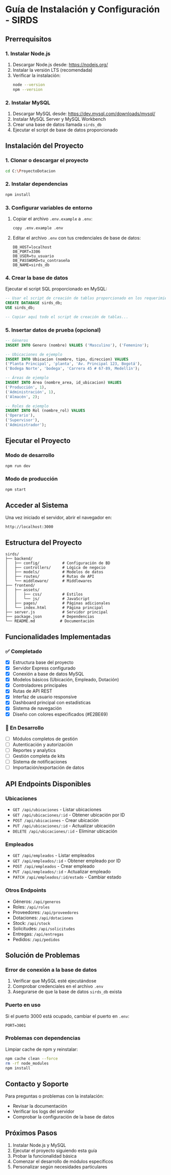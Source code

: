 # Guía de Instalación y Configuración - SIRDS

## Prerrequisitos

### 1. Instalar Node.js
1. Descargar Node.js desde: https://nodejs.org/
2. Instalar la versión LTS (recomendada)
3. Verificar la instalación:
   ```bash
   node --version
   npm --version
   ```

### 2. Instalar MySQL
1. Descargar MySQL desde: https://dev.mysql.com/downloads/mysql/
2. Instalar MySQL Server y MySQL Workbench
3. Crear una base de datos llamada `sirds_db`
4. Ejecutar el script de base de datos proporcionado

## Instalación del Proyecto

### 1. Clonar o descargar el proyecto
```bash
cd C:\ProyectoDotacion
```

### 2. Instalar dependencias
```bash
npm install
```

### 3. Configurar variables de entorno
1. Copiar el archivo `.env.example` a `.env`:
   ```bash
   copy .env.example .env
   ```
2. Editar el archivo `.env` con tus credenciales de base de datos:
   ```
   DB_HOST=localhost
   DB_PORT=3306
   DB_USER=tu_usuario
   DB_PASSWORD=tu_contraseña
   DB_NAME=sirds_db
   ```

### 4. Crear la base de datos
Ejecutar el script SQL proporcionado en MySQL:

```sql
-- Usar el script de creación de tablas proporcionado en los requerimientos
CREATE DATABASE sirds_db;
USE sirds_db;

-- Copiar aquí todo el script de creación de tablas...
```

### 5. Insertar datos de prueba (opcional)
```sql
-- Géneros
INSERT INTO Genero (nombre) VALUES ('Masculino'), ('Femenino');

-- Ubicaciones de ejemplo
INSERT INTO Ubicacion (nombre, tipo, direccion) VALUES 
('Planta Principal', 'planta', 'Av. Principal 123, Bogotá'),
('Bodega Norte', 'bodega', 'Carrera 45 # 67-89, Medellín');

-- Áreas de ejemplo
INSERT INTO Area (nombre_area, id_ubicacion) VALUES 
('Producción', 1),
('Administración', 1),
('Almacén', 2);

-- Roles de ejemplo
INSERT INTO Rol (nombre_rol) VALUES 
('Operario'),
('Supervisor'),
('Administrador');
```

## Ejecutar el Proyecto

### Modo de desarrollo
```bash
npm run dev
```

### Modo de producción
```bash
npm start
```

## Acceder al Sistema

Una vez iniciado el servidor, abrir el navegador en:
```
http://localhost:3000
```

## Estructura del Proyecto

```
sirds/
├── backend/
│   ├── config/          # Configuración de BD
│   ├── controllers/     # Lógica de negocio
│   ├── models/          # Modelos de datos
│   ├── routes/          # Rutas de API
│   └── middleware/      # Middlewares
├── frontend/
│   ├── assets/
│   │   ├── css/         # Estilos
│   │   └── js/          # JavaScript
│   ├── pages/           # Páginas adicionales
│   └── index.html       # Página principal
├── server.js            # Servidor principal
├── package.json         # Dependencias
└── README.md           # Documentación
```

## Funcionalidades Implementadas

### ✅ Completado
- [x] Estructura base del proyecto
- [x] Servidor Express configurado
- [x] Conexión a base de datos MySQL
- [x] Modelos básicos (Ubicación, Empleado, Dotación)
- [x] Controladores principales
- [x] Rutas de API REST
- [x] Interfaz de usuario responsive
- [x] Dashboard principal con estadísticas
- [x] Sistema de navegación
- [x] Diseño con colores especificados (#E2BE69)

### 🚧 En Desarrollo
- [ ] Módulos completos de gestión
- [ ] Autenticación y autorización
- [ ] Reportes y analytics
- [ ] Gestión completa de kits
- [ ] Sistema de notificaciones
- [ ] Importación/exportación de datos

## API Endpoints Disponibles

### Ubicaciones
- `GET /api/ubicaciones` - Listar ubicaciones
- `GET /api/ubicaciones/:id` - Obtener ubicación por ID
- `POST /api/ubicaciones` - Crear ubicación
- `PUT /api/ubicaciones/:id` - Actualizar ubicación
- `DELETE /api/ubicaciones/:id` - Eliminar ubicación

### Empleados
- `GET /api/empleados` - Listar empleados
- `GET /api/empleados/:id` - Obtener empleado por ID
- `POST /api/empleados` - Crear empleado
- `PUT /api/empleados/:id` - Actualizar empleado
- `PATCH /api/empleados/:id/estado` - Cambiar estado

### Otros Endpoints
- Géneros: `/api/generos`
- Roles: `/api/roles`
- Proveedores: `/api/proveedores`
- Dotaciones: `/api/dotaciones`
- Stock: `/api/stock`
- Solicitudes: `/api/solicitudes`
- Entregas: `/api/entregas`
- Pedidos: `/api/pedidos`

## Solución de Problemas

### Error de conexión a la base de datos
1. Verificar que MySQL esté ejecutándose
2. Comprobar credenciales en el archivo `.env`
3. Asegurarse de que la base de datos `sirds_db` exista

### Puerto en uso
Si el puerto 3000 está ocupado, cambiar el puerto en `.env`:
```
PORT=3001
```

### Problemas con dependencias
Limpiar cache de npm y reinstalar:
```bash
npm cache clean --force
rm -rf node_modules
npm install
```

## Contacto y Soporte

Para preguntas o problemas con la instalación:
- Revisar la documentación
- Verificar los logs del servidor
- Comprobar la configuración de la base de datos

## Próximos Pasos

1. Instalar Node.js y MySQL
2. Ejecutar el proyecto siguiendo esta guía
3. Probar la funcionalidad básica
4. Comenzar el desarrollo de módulos específicos
5. Personalizar según necesidades particulares